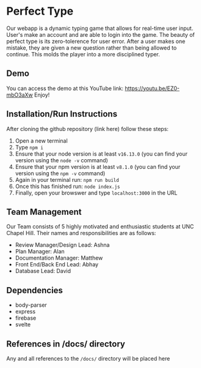 ﻿# Perfect Type
Our webapp is a dynamic typing game that allows for real-time user input. User's make an account and are able to login into the game. The beauty of perfect type is its zero-tolerence for user error. After a user makes one mistake, they are given a new question rather than being allowed to continue. This molds the player into a more disciplined typer. 

## Demo
You can access the demo at this YouTube link: https://youtu.be/EZ0-mbO3aXw
Enjoy!

## Installation/Run Instructions

After cloning the github repository (link here) follow these steps:
 1. Open a new terminal 
 2. Type `npm i`
 3. Ensure that your node version is at least `v16.13.0` (you can find your version using the `node -v` command)
 4. Ensure that your npm version is at least `v8.1.0` (you can find your version using the `npm -v` command)
 5. Again in your terminal run: `npm run build`
 6. Once this has finished run: `node index.js`
 7. Finally, open your browswer and type `localhost:3000` in the URL
 
## Team Management

Our Team consists of 5 highly motivated and enthusiastic students at UNC Chapel Hill. Their names and responsibilities are as follows:

 - Review Manager/Design Lead: Ashna
 - Plan Manager: Alan
 - Documentation Manager: Matthew
 - Front End/Back End Lead: Abhay
 - Database Lead: David

## Dependencies
 - body-parser
 - express
 - firebase
 - svelte


## References in /docs/ directory
Any and all references to the `/docs/` directory will be placed here


